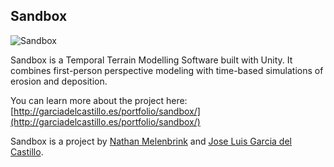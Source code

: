 ## Sandbox

![Sandbox](https://github.com/garciadelcastillo/sandbox/blob/master/Assets/Videos/sandbox_erosion_955x460.gif "Sandbox - First person real-time interactive terrain sculpting tool")

Sandbox is a Temporal Terrain Modelling Software built with Unity. It combines first-person perspective modeling with time-based simulations of erosion and deposition. 

You can learn more about the project here: [http://garciadelcastillo.es/portfolio/sandbox/](http://garciadelcastillo.es/portfolio/sandbox/)

Sandbox is a project by [Nathan Melenbrink](https://github.com/nathanmelenbrink) and [Jose Luis Garcia del Castillo](http://garciadelcastillo.es).

